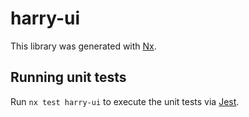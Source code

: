 # harry-ui

This library was generated with [Nx](https://nx.dev).

## Running unit tests

Run `nx test harry-ui` to execute the unit tests via [Jest](https://jestjs.io).
